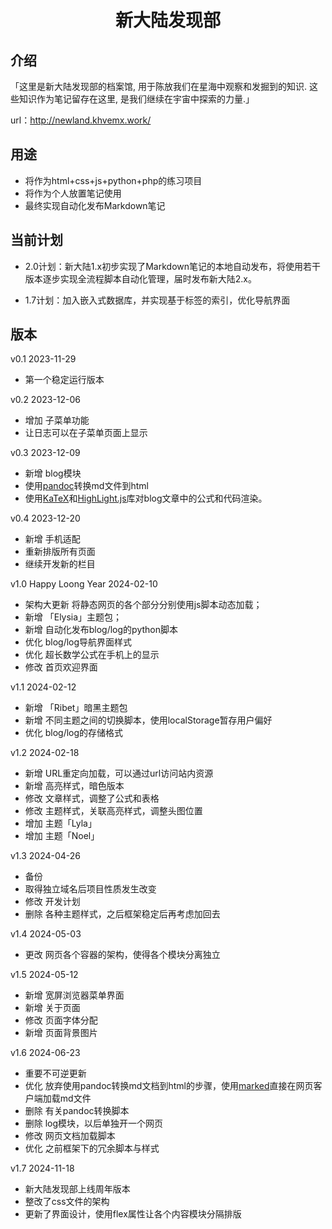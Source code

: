 <h1 align="center"> 新大陆发现部 </h1>


## 介绍

「这里是新大陆发现部的档案馆, 用于陈放我们在星海中观察和发掘到的知识. 这些知识作为笔记留存在这里, 是我们继续在宇宙中探索的力量.」

url：http://newland.khvemx.work/

## 用途

* 将作为html+css+js+python+php的练习项目
* 将作为个人放置笔记使用
* 最终实现自动化发布Markdown笔记

## 当前计划

- 2.0计划：新大陆1.x初步实现了Markdown笔记的本地自动发布，将使用若干版本逐步实现全流程脚本自动化管理，届时发布新大陆2.x。

- 1.7计划：加入嵌入式数据库，并实现基于标签的索引，优化导航界面

## 版本

v0.1 2023-11-29
- 第一个稳定运行版本 

v0.2 2023-12-06
- 增加 子菜单功能
- 让日志可以在子菜单页面上显示 

v0.3 2023-12-09
- 新增 blog模块
- 使用[pandoc](https://github.com/jgm/pandoc)转换md文件到html
- 使用[KaTeX](https://github.com/KaTeX/KaTeX)和[HighLight.js](https://github.com/highlightjs/highlight.js)库对blog文章中的公式和代码渲染。

v0.4 2023-12-20
- 新增 手机适配 
- 重新排版所有页面
- 继续开发新的栏目

v1.0 Happy Loong Year 2024-02-10
- 架构大更新 将静态网页的各个部分分别使用js脚本动态加载；
- 新增 「Elysia」主题包；
- 新增 自动化发布blog/log的python脚本
- 优化 blog/log导航界面样式
- 优化 超长数学公式在手机上的显示
- 修改 首页欢迎界面

v1.1 2024-02-12
- 新增 「Ribet」暗黑主题包
- 新增 不同主题之间的切换脚本，使用localStorage暂存用户偏好
- 优化 blog/log的存储格式

v1.2 2024-02-18
- 新增 URL重定向加载，可以通过url访问站内资源
- 新增 高亮样式，暗色版本
- 修改 文章样式，调整了公式和表格
- 修改 主题样式，关联高亮样式，调整头图位置
- 增加 主题「Lyla」
- 增加 主题「Noel」

v1.3 2024-04-26
- 备份
- 取得独立域名后项目性质发生改变
- 修改 开发计划
- 删除 各种主题样式，之后框架稳定后再考虑加回去

v1.4 2024-05-03
- 更改 网页各个容器的架构，使得各个模块分离独立
  
v1.5 2024-05-12
- 新增 宽屏浏览器菜单界面
- 新增 关于页面
- 修改 页面字体分配
- 新增 页面背景图片

v1.6 2024-06-23 
- 重要不可逆更新
- 优化 放弃使用pandoc转换md文档到html的步骤，使用[marked](https://github.com/markedjs/marked)直接在网页客户端加载md文件
- 删除 有关pandoc转换脚本
- 删除 log模块，以后单独开一个网页
- 修改 网页文档加载脚本
- 优化 之前框架下的冗余脚本与样式

v1.7 2024-11-18
- 新大陆发现部上线周年版本
- 整改了css文件的架构
- 更新了界面设计，使用flex属性让各个内容模块分隔排版